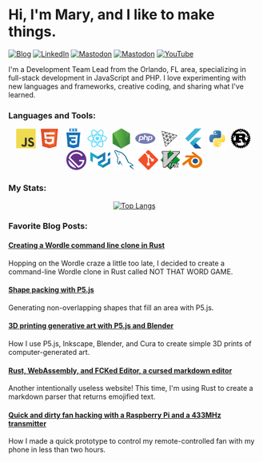 # Hi, I'm Mary, and I like to make things.

[![Blog](https://img.shields.io/badge/Blog-teal?logo=gatsby&logoColor=white&style=for-the-badge)](https://mary.codes) 
[![LinkedIn](https://img.shields.io/badge/LinkedIn-green?logo=linkedin&logoColor=white&style=for-the-badge)](https://www.linkedin.com/in/maryknize/) 
<a href="https://bsky.app/profile/mary.codes" rel="me">![Mastodon](https://img.shields.io/badge/Bluesky-blue?logo=bluesky&logoColor=white&style=for-the-badge)</a>
<a href="https://graphics.social/@mary" rel="me">![Mastodon](https://img.shields.io/badge/Mastodon-purple?logo=mastodon&logoColor=white&style=for-the-badge)</a>
[![YouTube](https://img.shields.io/badge/Youtube-red?logo=youtube&logoColor=white&style=for-the-badge)](https://www.youtube.com/channel/UCcT64E5kKuemN95yKnmbh3w)


I'm a Development Team Lead from the Orlando, FL area, specializing in full-stack development in JavaScript and PHP. I love experimenting with new languages and frameworks, creative coding, and sharing what I've learned.

### Languages and Tools:

<div style="text-align: center">
  <img src="https://raw.githubusercontent.com/devicons/devicon/master/icons/javascript/javascript-original.svg" title="JavaScript" alt="JavaScript" width="40" height="40"/>&nbsp;
  <img src="https://raw.githubusercontent.com/devicons/devicon/master/icons/html5/html5-original.svg" title="HTML5" alt="HTML" width="40" height="40"/>&nbsp;
  <img src="https://raw.githubusercontent.com/devicons/devicon/master/icons/css3/css3-plain-wordmark.svg"  title="CSS3" alt="CSS" width="40" height="40"/>&nbsp;
  <img src="https://raw.githubusercontent.com/devicons/devicon/master/icons/react/react-original.svg" title="React" alt="React" width="40" height="40"/>&nbsp;
  <img src="https://raw.githubusercontent.com/devicons/devicon/master/icons/nodejs/nodejs-original.svg" title="NodeJS" alt="NodeJS" width="40" height="40"/>&nbsp;
  <img src="https://raw.githubusercontent.com/devicons/devicon/master/icons/php/php-plain.svg" title="PHP" alt="PHP" width="40" height="40"/>&nbsp;
  <img src="https://raw.githubusercontent.com/devicons/devicon/master/icons/threejs/threejs-original.svg" title="Three.js" alt="Three.js" width="40" height="40"/>&nbsp;
  <img src="https://raw.githubusercontent.com/devicons/devicon/master/icons/flutter/flutter-original.svg" title="Flutter" alt="Flutter" width="40" height="40"/>&nbsp;
  <img src="https://raw.githubusercontent.com/devicons/devicon/master/icons/python/python-original.svg" title="Python" alt="Python" width="40" height="40"/>&nbsp;
  <img src="https://raw.githubusercontent.com/devicons/devicon/master/icons/rust/rust-plain.svg" title="Rust" alt="Rust " width="40" height="40"/>&nbsp;
  <img src="https://raw.githubusercontent.com/devicons/devicon/master/icons/gatsby/gatsby-original.svg" title="Gatsby"  alt="Gatsby" width="40" height="40"/>&nbsp;
  <img src="https://raw.githubusercontent.com/devicons/devicon/master/icons/materialui/materialui-original.svg" title="Material UI" alt="Material UI" width="40" height="40"/>&nbsp;
  <img src="https://raw.githubusercontent.com/devicons/devicon/master/icons/mysql/mysql-original.svg" title="MySQL"  alt="MySQL" width="40" height="40"/>&nbsp;
  <img src="https://raw.githubusercontent.com/devicons/devicon/master/icons/git/git-original.svg" title="Git" alt="Git" width="40" height="40"/>
  <img src="https://raw.githubusercontent.com/devicons/devicon/master/icons/vim/vim-original.svg" title="Vim" alt="Vim" width="40" height="40"/>
  <img src="https://raw.githubusercontent.com/devicons/devicon/master/icons/blender/blender-original.svg" title="Blender" alt="Blender" width="40" height="40"/>
</div>

### My Stats:

<div style="text-align: center">

[![Top Langs](https://github-readme-stats.vercel.app/api/top-langs/?username=captainpainway&layout=compact&theme=monokai)](https://github.com/anuraghazra/github-readme-stats)

</div>

### Favorite Blog Posts:

#### [Creating a Wordle command line clone in Rust](https://mary.codes/blog/programming/creating_a_wordle_cli_in_rust/)
Hopping on the Wordle craze a little too late, I decided to create a command-line Wordle clone in Rust called NOT THAT WORD GAME.

#### [Shape packing with P5.js](https://mary.codes/blog/art/shape_packing_with_p5js/)
Generating non-overlapping shapes that fill an area with P5.js.

#### [3D printing generative art with P5.js and Blender](https://mary.codes/blog/art/3d_printing_generative_art_with_p5_and_blender/)
How I use P5.js, Inkscape, Blender, and Cura to create simple 3D prints of computer-generated art.

#### [Rust, WebAssembly, and FCKed Editor, a cursed markdown editor](https://mary.codes/blog/programming/rust_webassembly_and_fcked_editor/)
Another intentionally useless website! This time, I'm using Rust to create a markdown parser that returns emojified text.

#### [Quick and dirty fan hacking with a Raspberry Pi and a 433MHz transmitter](https://mary.codes/blog/home_automation/quick_and_dirty_fan_hacking_with_raspberry_pi/)
How I made a quick prototype to control my remote-controlled fan with my phone in less than two hours.
